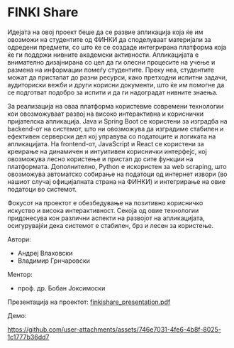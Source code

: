 
# FINKI Share
Идејата на овој проект беше да се развие апликација која ќе им овозможи на студентите
од ФИНКИ да споделуваат материјали за одредени предмети, со што ќе се создаде
интегрирана платформа која ќе ги поддржи нивните академски активности. Апликацијата е
внимателно дизајнирана со цел да ги олесни процесите на учење и размена на
информации помеѓу студентите. Преку неа, студентите можат да пристапат до разни
ресурси, како претходни испитни задачи, аудиториски вежби и други корисни документи,
што ќе им помогне да се подготват подобро за испити и да ги надоградат нивните знаења.

За реализација на оваа платформа користевме современи технологии кои овозможуваат
развој на високо интерактивна и кориснички пријателска апликација. Java и Spring Boot
се користени за изградба на backend-от на системот, што ни овозможува да изградиме
стабилен и ефективен серверски дел кој управува со податоците и логиката на
апликацијата. На frontend-от, JavaScript и React се користени за креирање на динамичен
и интуитивен кориснички интерфејс, кој овозможува лесно користење и пристап до сите
функции на платформата. Дополнително, Python е искористен за web scraping, што
овозможува автоматско собирање на податоци од интернет извори (во нашиот случај
официјалната страна на ФИНКИ) и интегрирање на овие податоци во системот.

Фокусот на проектот е обезбедување на позитивно корисничко искуство и висока
интерактивност. Секоја од овие технологии придонесува кон различни аспекти на развојот
на апликацијата, осигурувајќи дека системот е стабилен, брз и лесен за користење. 

Автори:
* Андреј Влаховски
* Владимир Грнчаровски

Ментор:
* проф. др. Бобан Јоксимоски

Презентација на проектот: [finkishare_presentation.pdf](https://github.com/user-attachments/files/16829769/finkishare_presentation.pdf)

Демо:

https://github.com/user-attachments/assets/746e7031-4fe6-4b8f-8025-1c1777b36dd7

